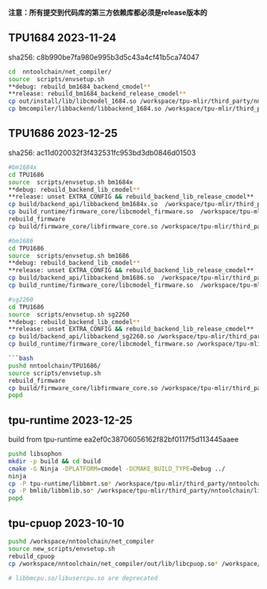 **注意：所有提交到代码库的第三方依赖库都必须是release版本的**

## TPU1684 2023-11-24
sha256: c8b990be7fa980e995b3d5c43a4cf41b5ca74047

``` bash
cd  nntoolchain/net_compiler/
source  scripts/envsetup.sh
**debug: rebuild_bm1684_backend_cmodel**
**release: rebuild_bm1684_backend_release_cmodel**
cp out/install/lib/libcmodel_1684.so /workspace/tpu-mlir/third_party/nntoolchain/lib/
cp bmcompiler/libbackend/libbackend_1684.so /workspace/tpu-mlir/third_party/nntoolchain/lib/
```

## TPU1686 2023-12-25
sha256: ac11d020032f3f432531fc953bd3db0846d01503

``` bash
#bm1684x
cd TPU1686
source  scripts/envsetup.sh bm1684x
**debug: rebuild_backend_lib_cmodel**
**release: unset EXTRA_CONFIG && rebuild_backend_lib_release_cmodel**
cp build/backend_api/libbackend_bm1684x.so  /workspace/tpu-mlir/third_party/nntoolchain/lib/libbackend_1684x.so
cp build_runtime/firmware_core/libcmodel_firmware.so  /workspace/tpu-mlir/third_party/nntoolchain/lib/libcmodel_1684x.so
rebuild_firmware
cp build/firmware_core/libfirmware_core.so /workspace/tpu-mlir/third_party/nntoolchain/lib/libbm1684x_kernel_module.so

#bm1686
cd TPU1686
source  scripts/envsetup.sh bm1686
**debug: rebuild_backend_lib_cmodel**
**release: unset EXTRA_CONFIG && rebuild_backend_lib_release_cmodel**
cp build/backend_api/libbackend_bm1686.so  /workspace/tpu-mlir/third_party/nntoolchain/lib/libbackend_1688.so
cp build_runtime/firmware_core/libcmodel_firmware.so  /workspace/tpu-mlir/third_party/nntoolchain/lib/libcmodel_1688.so

#sg2260
cd TPU1686
source  scripts/envsetup.sh sg2260
**debug: rebuild_backend_lib_cmodel**
**release: unset EXTRA_CONFIG && rebuild_backend_lib_release_cmodel**
cp build/backend_api/libbackend_sg2260.so /workspace/tpu-mlir/third_party/nntoolchain/lib/libbackend_sg2260.so
cp build_runtime/firmware_core/libcmodel_firmware.so /workspace/tpu-mlir/third_party/nntoolchain/lib/libcmodel_sg2260.so

```bash
pushd nntoolchain/TPU1686/
source scripts/envsetup.sh
rebuild_firmware
cp build/firmware_core/libfirmware_core.so /workspace/tpu-mlir/third_party/nntoolchain/lib/libbm1684x_kernel_module.so
popd
```


## tpu-runtime 2023-12-25
build from tpu-runtime ea2ef0c38706056162f82bf0117f5d113445aaee
``` bash
pushd libsophon
mkdir -p build && cd build
cmake -G Ninja -DPLATFORM=cmodel -DCMAKE_BUILD_TYPE=Debug ../
ninja
cp -P tpu-runtime/libbmrt.so* /workspace/tpu-mlir/third_party/nntoolchain/lib/
cp -P bmlib/libbmlib.so* /workspace/tpu-mlir/third_party/nntoolchain/lib/
popd
```


## tpu-cpuop 2023-10-10

```bash
pushd /workspace/nntoolchain/net_compiler
source new_scripts/envsetup.sh
rebuild_cpuop
cp /workspace/nntoolchain/net_compiler/out/lib/libcpuop.so* /workspace/tpu-mlir/third_party/nntoolchain/lib/

# libbmcpu.so/libusercpu.so are deprecated
```

